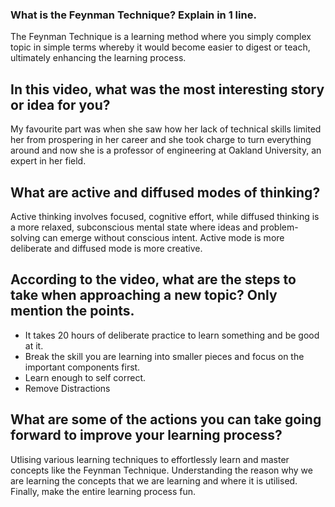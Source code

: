 ### What is the Feynman Technique? Explain in 1 line.

The Feynman Technique is a learning method where you simply complex topic in simple terms whereby it would become easier to digest or teach, ultimately enhancing the learning process.

## In this video, what was the most interesting story or idea for you?

My favourite part was when she saw how her lack of technical skills limited her from prospering in her career and she took charge to turn everything around and now she is a professor of engineering at Oakland University, an expert in her field.

## What are active and diffused modes of thinking?

Active thinking involves focused, cognitive effort, while diffused thinking is a more relaxed, subconscious mental state where ideas and problem-solving can emerge without conscious intent. Active mode is more deliberate and diffused mode is more creative.

## According to the video, what are the steps to take when approaching a new topic? Only mention the points.

- It takes 20 hours of deliberate practice to learn something and be good at it.
- Break the skill you are learning into smaller pieces and focus on the important components first.
- Learn enough to self correct.
- Remove Distractions

## What are some of the actions you can take going forward to improve your learning process?

Utlising various learning techniques to effortlessly learn and master concepts like the Feynman Technique. Understanding the reason why we are learning the concepts that we are learning and where it is utilised. Finally, make the entire learning process fun.